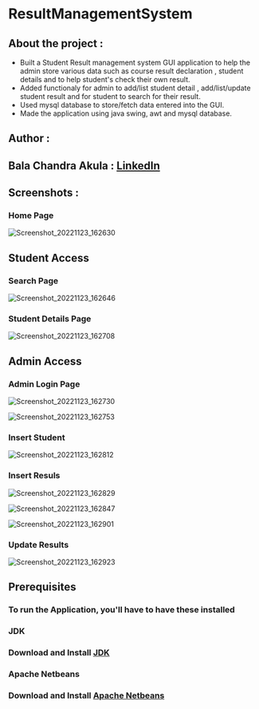# ResultManagementSystem

## About the project :

- Built a Student Result management system GUI application to help the admin store various data such as course result declaration , student details and to help student's check their own result.
- Added functionaly for admin to add/list student detail , add/list/update student result and for student to search for their result.
- Used mysql database to store/fetch data entered into the GUI.
- Made the application using java swing, awt and mysql database.

## Author :
## Bala Chandra Akula : [LinkedIn](https://www.linkedin.com/in/bala-chandra-akula-5808b3171/)

## Screenshots :

### Home Page
![Screenshot_20221123_162630](https://user-images.githubusercontent.com/115984987/203530461-12a164a8-ab71-4ecc-9275-3fe96fcae0e6.png)
## Student Access
### Search Page
![Screenshot_20221123_162646](https://user-images.githubusercontent.com/115984987/203530469-93be896d-fc16-4bbe-ad1c-ebd8a6698798.png)
### Student Details Page
![Screenshot_20221123_162708](https://user-images.githubusercontent.com/115984987/203530487-ee25b889-f761-46e6-a98c-b18e869ccc01.png)
## Admin Access
### Admin Login Page
![Screenshot_20221123_162730](https://user-images.githubusercontent.com/115984987/203530495-47949882-5183-45b9-bf09-74d7f56bdc42.png)

![Screenshot_20221123_162753](https://user-images.githubusercontent.com/115984987/203530501-1a18e488-1ff5-4150-b402-fbc5857d456a.png)
### Insert Student 
![Screenshot_20221123_162812](https://user-images.githubusercontent.com/115984987/203530506-988fe0e3-2f7e-40e8-bd28-44c349bfc07c.png)
### Insert Resuls
![Screenshot_20221123_162829](https://user-images.githubusercontent.com/115984987/203530518-ac075fc2-6628-477c-a3c7-eb21a04fdd92.png)

![Screenshot_20221123_162847](https://user-images.githubusercontent.com/115984987/203530538-b939d76c-33d8-4892-a72e-663ad354d9c6.png)

![Screenshot_20221123_162901](https://user-images.githubusercontent.com/115984987/203530650-c6a9466d-d927-4a5e-b097-555fb1d648ad.png)
### Update Results
![Screenshot_20221123_162923](https://user-images.githubusercontent.com/115984987/203530660-4d650d10-296e-4199-b8c2-7ea579df03ad.png)


## Prerequisites

### To run the Application, you'll have to have these installed

### JDK
### Download and Install [JDK](https://www.oracle.com/in/java/technologies/downloads/#jdk19-windows)

### Apache Netbeans
### Download and Install [Apache Netbeans](https://netbeans.apache.org/)
